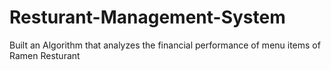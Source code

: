 # Resturant-Management-System
Built an Algorithm that analyzes the financial performance of menu items of Ramen Resturant  
